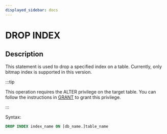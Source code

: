 ```yaml
---
displayed_sidebar: docs
---
```


# DROP INDEX

## Description

This statement is used to drop a specified index on a table. Currently, only bitmap index is supported in this version.

:::tip

This operation requires the ALTER privilege on the target table. You can follow the instructions in [GRANT](../account-management/GRANT.md) to grant this privilege.

:::

Syntax:

```sql
DROP INDEX index_name ON [db_name.]table_name
```

